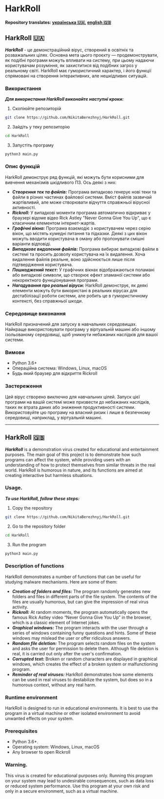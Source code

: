 # HarkRoll

#### Repository translates: [українська :ukraine:](#harkroll-ukraine), [english :uk:](#harkroll-uk)

## HarkRoll :ukraine:

**_HarkRoll_** - це демонстраційний вірус, створений в освітніх та розважальних цілях. Основна мета цього проєкту — продемонструвати, як подібні програми можуть впливати на систему, при цьому надаючи користувачам розуміння, як захиститися від подібних загроз у реальному світі. HarkRoll має гумористичний характер, і його функції спрямовані на створення інтерактивних, але нешкідливих ситуацій.

### Використання

**_Для використання HarkRoll виконайте наступні кроки:_**

1. Скопіюйте репозиторій

```bash
git clone https://github.com/NikitaBerezhnyj/HarkRoll.git
```

2. Зайдіть у теку репозиторію

```bash
cd HarkRoll
```

3. Запустіть програму

```bash
python3 main.py
```

### Опис функцій

HarkRoll демонструє ряд функцій, які можуть бути корисними для вивчення механізмів шкідливого ПЗ. Ось деякі з них:

- **_Створення тек та файлів:_** Програма випадково генерує нові теки та файли в різних частинах файлової системи. Вміст файлів зазвичай жартівливий, але може створювати відчуття справжньої вірусної активності.
- **_Rickroll:_** У випадкові моменти програма автоматично відкриває у браузері відоме відео Rick Astley "Never Gonna Give You Up", що є класичним елементом інтернет-жартів.
- **_Графічні вікна:_** Програма взаємодіє з користувачем через серію вікон, що містять кумедні питання та підказки. Деякі з цих вікон можуть вводити користувача в оману або пропонувати смішні варіанти відповіді.
- **_Випадкове видалення файлів:_** Програма вибирає випадкові файли в системі та просить дозволу користувача на їх видалення. Хоча видалення файлів реальне, воно здійснюється лише після підтвердження користувача.
- **_Пошкоджений текст:_** У графічних вікнах відображаються поламані або випадкові символи, що створює ефект зламаної системи або некоректного функціонування програми.
- **_Нагадування про реальні віруси:_** HarkRoll демонструє, як деякі елементи можуть бути використані в реальних вірусах для дестабілізації роботи системи, але робить це в гумористичному контексті, без справжньої шкоди.

### Середовище виконання

HarkRoll призначений для запуску в навчальних середовищах. Найкраще використовувати програму у віртуальній машині або іншому ізольованому середовищі, щоб уникнути небажаних наслідків для вашої системи.

### Вимови

- Python 3.6+
- Операційна система: Windows, Linux, macOS
- Будь який браузер для відкриття Rickroll

### Застереження

Цей вірус створено виключно для навчальних цілей. Запуск цієї програми на вашій системі може призвести до небажаних наслідків, таких як втрата даних або зниження продуктивності системи. Використовуйте цю програму на власний ризик і лише в безпечному середовищі, наприклад, у віртуальній машині.

---

## HarkRoll :uk:

**_HarkRoll_** is a demonstration virus created for educational and entertainment purposes. The main goal of this project is to demonstrate how such programs can affect the system, while providing users with an understanding of how to protect themselves from similar threats in the real world. HarkRoll is humorous in nature, and its functions are aimed at creating interactive but harmless situations.

### Usage.

**_To use HarkRoll, follow these steps:_**

1. Copy the repository

```bash
git clone https://github.com/NikitaBerezhnyj/HarkRoll.git
```

2. Go to the repository folder

```bash
cd HarkRoll
```

3. Run the program

```bash
python3 main.py
```

### Description of functions

HarkRoll demonstrates a number of functions that can be useful for studying malware mechanisms. Here are some of them:

- **_Creation of folders and files:_** The program randomly generates new folders and files in different parts of the file system. The contents of the files are usually humorous, but can give the impression of real virus activity.
- **_Rickroll:_** At random moments, the program automatically opens the famous Rick Astley video “Never Gonna Give You Up” in the browser, which is a classic element of Internet jokes.
- **_Graphical windows:_** The program interacts with the user through a series of windows containing funny questions and hints. Some of these windows may mislead the user or offer ridiculous answers.
- **_Random file deletion:_** The program selects random files on the system and asks the user for permission to delete them. Although file deletion is real, it is carried out only after the user's confirmation.
- **_Corrupted text:_** Broken or random characters are displayed in graphical windows, which creates the effect of a broken system or malfunctioning program.
- **_Reminder of real viruses:_** HarkRoll demonstrates how some elements can be used in real viruses to destabilize the system, but does so in a humorous context, without any real harm.

### Runtime environment

HarkRoll is designed to run in educational environments. It is best to use the program in a virtual machine or other isolated environment to avoid unwanted effects on your system.

### Prerequisites

- Python 3.6+.
- Operating system: Windows, Linux, macOS
- Any browser to open Rickroll

### Warning.

This virus is created for educational purposes only. Running this program on your system may lead to undesirable consequences, such as data loss or reduced system performance. Use this program at your own risk and only in a secure environment, such as a virtual machine.
